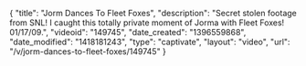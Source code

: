 {
    "title": "Jorm Dances To Fleet Foxes",
    "description": "Secret stolen footage from SNL! I caught this totally private moment of Jorma with Fleet Foxes! 01\/17\/09.",
    "videoid": "149745",
    "date_created": "1396559868",
    "date_modified": "1418181243",
    "type": "captivate",
    "layout": "video",
    "url": "\/v\/jorm-dances-to-fleet-foxes\/149745"
}